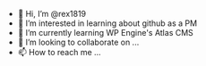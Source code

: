 - 👋 Hi, I’m @rex1819
- 👀 I’m interested in learning about github as a PM
- 🌱 I’m currently learning WP Engine's Atlas CMS
- 💞️ I’m looking to collaborate on ...
- 📫 How to reach me ...

<!---
rex1819/rex1819 is a ✨ special ✨ repository because its `README.md` (this file) appears on your GitHub profile.
You can click the Preview link to take a look at your changes.
--->
